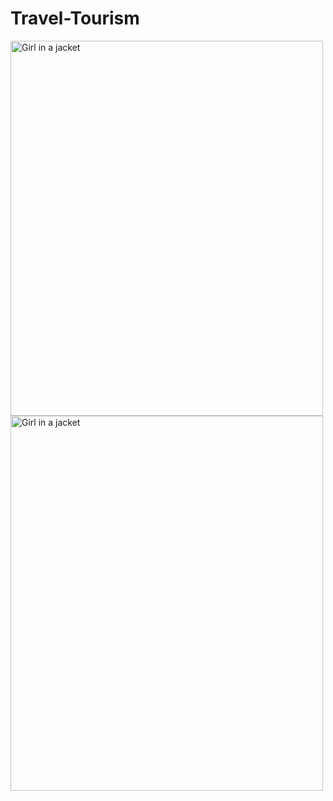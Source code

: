 # Travel-Tourism


<img src="images/calculator_1.png" alt="Girl in a jacket" width="500" height="600">
<img src="images/calculator_2.png" alt="Girl in a jacket" width="500" height="600">
